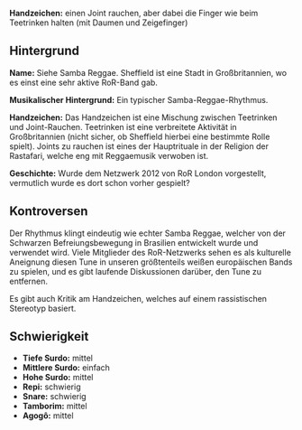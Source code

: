 **Handzeichen:** einen Joint rauchen, aber dabei die Finger wie beim Teetrinken
halten (mit Daumen und Zeigefinger)

## Hintergrund

**Name:** Siehe Samba Reggae. Sheffield ist eine Stadt in Großbritannien, wo es
einst eine sehr aktive RoR-Band gab.

**Musikalischer Hintergrund:** Ein typischer Samba-Reggae-Rhythmus.

**Handzeichen:** Das Handzeichen ist eine Mischung zwischen Teetrinken und
Joint-Rauchen. Teetrinken ist eine verbreitete Aktivität in Großbritannien
(nicht sicher, ob Sheffield hierbei eine bestimmte Rolle spielt). Joints zu
rauchen ist eines der Hauptrituale in der Religion der Rastafari, welche eng mit
Reggaemusik verwoben ist.

**Geschichte:** Wurde dem Netzwerk 2012 von RoR London vorgestellt, vermutlich
wurde es dort schon vorher gespielt?

## Kontroversen

Der Rhythmus klingt eindeutig wie echter Samba Reggae, welcher von der Schwarzen
Befreiungsbewegung in Brasilien entwickelt wurde und verwendet wird. Viele
Mitglieder des RoR-Netzwerks sehen es als kulturelle Aneignung diesen Tune in
unseren größtenteils weißen europäischen Bands zu spielen, und es gibt laufende
Diskussionen darüber, den Tune zu entfernen.

Es gibt auch Kritik am Handzeichen, welches auf einem rassistischen Stereotyp
basiert.

## Schwierigkeit

* **Tiefe Surdo:** mittel
* **Mittlere Surdo:** einfach
* **Hohe Surdo:** mittel
* **Repi:** schwierig
* **Snare:** schwierig
* **Tamborim:** mittel
* **Agogô:** mittel
